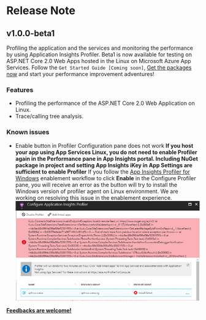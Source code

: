 # Release Note
## v1.0.0-beta1
Profiling the application and the services and monitoring the performance by using Application Insights Profiler. Beta1 is now available for testing on ASP.NET Core 2.0 Web Apps hosted in the Linux on Microsoft Azure App Services. Follow the `Get Started Guide [Coming soon]`, [Get the packages now](https://www.nuget.org/packages/Microsoft.ApplicationInsights.Profiler.AspNetCore/1.0.0-beta1) and start your performance improvement adventures!

### Features
* Profiling the performance of the ASP.NET Core 2.0 Web Application on Linux.
* Trace/calling tree analysis.

### Known issues
* Enable button in Profiler Configuration pane does not work
**If you host your app using App Services Linux, you do not need to enable Profiler again in the Performance pane in App Insights portal. Including NuGet package in project and setting App Insights iKey in App Settings are sufficient to enable Profiler**
If you follow the [App Insights Profiler for Windows](./app-insights-profiler.md) enablement workflow to click **Enable** in the Configure Profiler pane, you will receive an error as the button will try to install the Windows version of profiler agent on Linux environment.
We are working on resolving this issue in the enablement experience.
![You don't need to enable the Profiler again in performance pane to make profiler work on Linux App Services](./media/issue-enable-profiler.png)


**[Feedbacks are welcome!](https://github.com/Microsoft/ApplicationInsights-Profiler-AspNetCore/issues)**
